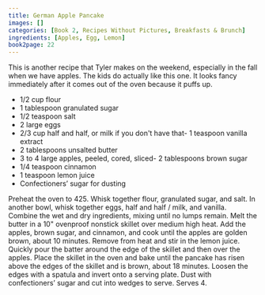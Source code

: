 ```yaml
---
title: German Apple Pancake
images: []
categories: [Book 2, Recipes Without Pictures, Breakfasts & Brunch]
ingredients: [Apples, Egg, Lemon]
book2page: 22
---
```


This is another recipe that Tyler makes on the weekend, especially in the fall when we have apples. The kids do actually like this one. It looks fancy immediately after it comes out of the oven because it puffs up. 

- 1/2 cup flour
- 1 tablespoon granulated sugar
- 1/2 teaspoon salt
- 2 large eggs
- 2/3 cup half and half, or milk if you don't have that- 1 teaspoon vanilla extract
- 2 tablespoons unsalted butter
- 3 to 4 large apples, peeled, cored, sliced- 2 tablespoons brown sugar
- 1/4 teaspoon cinnamon
- 1 teaspoon lemon juice
- Confectioners’ sugar for dusting

Preheat the oven to 425. Whisk together flour, granulated sugar, and salt. In another bowl, whisk together eggs, half and half / milk, and vanilla. Combine the wet and dry ingredients, mixing until no lumps remain. Melt the butter in a 10" ovenproof nonstick skillet over medium high heat. Add the apples, brown sugar, and cinnamon, and cook until the apples are golden brown, about 10 minutes. Remove from heat and stir in the lemon juice. Quickly pour the batter around the edge of the skillet and then over the apples. Place the skillet in the oven and bake until the pancake has risen above the edges of the skillet and is brown, about 18 minutes. Loosen the edges with a spatula and invert onto a serving plate. Dust with confectioners’ sugar and cut into wedges to serve. Serves 4.